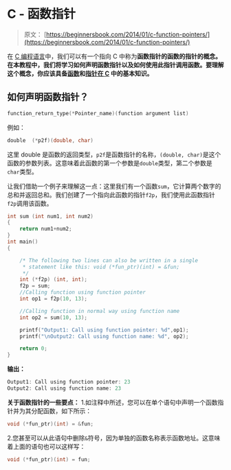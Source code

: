 # C - 函数指针

> 原文： [https://beginnersbook.com/2014/01/c-function-pointers/](https://beginnersbook.com/2014/01/c-function-pointers/)

在 [C 编程语言](https://beginnersbook.com/2014/01/c-tutorial-for-beginners-with-examples/)中，我们可以有一个指向 C 中称为**函数指针的函数的指针的概念。在本教程中，我们将学习如何声明函数指针以及如何使用此指针调用函数。要理解这个概念，你应该具备[函数](https://beginnersbook.com/2014/01/c-functions-examples/)和[指针在 C](https://beginnersbook.com/2014/01/c-pointers/) 中的基本知识。**

## 如何声明函数指针？

```c
function_return_type(*Pointer_name)(function argument list)
```

例如：

```c
double  (*p2f)(double, char)
```

这里 double 是函数的返回类型，`p2f`是函数指针的名称，`(double, char)`是这个函数的参数列表。这意味着此函数的第一个参数是`double`类型，第二个参数是`char`类型。

让我们借助一个例子来理解这一点：这里我们有一个函数`sum`，它计算两个数字的总和并返回总和。我们创建了一个指向此函数的指针`f2p`，我们使用此函数指针`f2p`调用该函数。

```c
int sum (int num1, int num2)
{
    return num1+num2;
}
int main()
{

    /* The following two lines can also be written in a single
     * statement like this: void (*fun_ptr)(int) = &fun;
     */
    int (*f2p) (int, int);
    f2p = sum;
    //Calling function using function pointer
    int op1 = f2p(10, 13);

    //Calling function in normal way using function name
    int op2 = sum(10, 13);

    printf("Output1: Call using function pointer: %d",op1);
    printf("\nOutput2: Call using function name: %d", op2);

    return 0;
}

```

**输出：**

```c
Output1: Call using function pointer: 23
Output2: Call using function name: 23
```

**关于函数指针的一些要点：**
1.如注释中所述，您可以在单个语句中声明一个函数指针并为其分配函数，如下所示：

```c
void (*fun_ptr)(int) = &fun;
```

2.您甚至可以从此语句中删除`&`符号，因为单独的函数名称表示函数地址。这意味着上面的语句也可以这样写：

```c
void (*fun_ptr)(int) = fun;
```